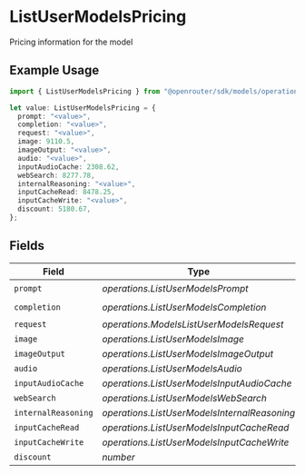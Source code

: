 # ListUserModelsPricing

Pricing information for the model

## Example Usage

```typescript
import { ListUserModelsPricing } from "@openrouter/sdk/models/operations";

let value: ListUserModelsPricing = {
  prompt: "<value>",
  completion: "<value>",
  request: "<value>",
  image: 9110.5,
  imageOutput: "<value>",
  audio: "<value>",
  inputAudioCache: 2308.62,
  webSearch: 8277.78,
  internalReasoning: "<value>",
  inputCacheRead: 8478.25,
  inputCacheWrite: "<value>",
  discount: 5180.67,
};
```

## Fields

| Field                                        | Type                                         | Required                                     | Description                                  |
| -------------------------------------------- | -------------------------------------------- | -------------------------------------------- | -------------------------------------------- |
| `prompt`                                     | *operations.ListUserModelsPrompt*            | :heavy_check_mark:                           | N/A                                          |
| `completion`                                 | *operations.ListUserModelsCompletion*        | :heavy_check_mark:                           | N/A                                          |
| `request`                                    | *operations.ModelsListUserModelsRequest*     | :heavy_minus_sign:                           | N/A                                          |
| `image`                                      | *operations.ListUserModelsImage*             | :heavy_minus_sign:                           | N/A                                          |
| `imageOutput`                                | *operations.ListUserModelsImageOutput*       | :heavy_minus_sign:                           | N/A                                          |
| `audio`                                      | *operations.ListUserModelsAudio*             | :heavy_minus_sign:                           | N/A                                          |
| `inputAudioCache`                            | *operations.ListUserModelsInputAudioCache*   | :heavy_minus_sign:                           | N/A                                          |
| `webSearch`                                  | *operations.ListUserModelsWebSearch*         | :heavy_minus_sign:                           | N/A                                          |
| `internalReasoning`                          | *operations.ListUserModelsInternalReasoning* | :heavy_minus_sign:                           | N/A                                          |
| `inputCacheRead`                             | *operations.ListUserModelsInputCacheRead*    | :heavy_minus_sign:                           | N/A                                          |
| `inputCacheWrite`                            | *operations.ListUserModelsInputCacheWrite*   | :heavy_minus_sign:                           | N/A                                          |
| `discount`                                   | *number*                                     | :heavy_minus_sign:                           | N/A                                          |